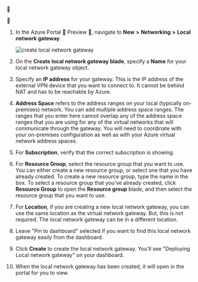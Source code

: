 
<!-- Ibiza portal: tested -->


1. In the Azure Portal  Preview , navigate to **New** **>** **Networking** **>** **Local network gateway**.

	![create local network gateway](./media/vpn-gateway-add-lng-rm-portal-include/addlng250.png)

2. On the **Create local network gateway blade**, specify a **Name** for your local network gateway object.
 
3. Specify an **IP address** for your gateway. This is the IP address of the external VPN device that you want to connect to. It cannot be behind NAT and has to be reachable by Azure.

4. **Address Space** refers to the address ranges on your local (typically on-premises) network. You can add multiple address space ranges. The ranges that you enter here cannot overlap any of the address space ranges that you are using for any of the virtual networks that will communicate through the gateway.  You will need to coordinate with your on-premises configuration as well as with your Azure virtual network address spaces.
 
5. For **Subscription**, verify that the correct subscription is showing.

6. For **Resource Group**, select the resource group that you want to use. You can either create a new resource group, or select one that you have already created. To create a new resource group, type the name in the box. To select a resource group that you've already created, click **Resource Group** to open the **Resource group** blade, and then select the resource group that you want to use.

7. For **Location**, if you are creating a new local network gateway, you can use the same location as the virtual network gateway. But, this is not required. The local network gateway can be in a different location. 

8. Leave "Pin to dashboard" selected if you want to find this local network gateway easily from the dashboard.

9. Click **Create** to create the local network gateway. You'll see "Deploying Local network gateway" on your dashboard.

10. When the local network gateway has been created, it will open in the portal for you to view.

	
